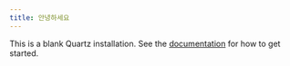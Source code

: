 ```yaml
---
title: 안녕하세요
---
```


This is a blank Quartz installation.
See the [documentation](https://quartz.jzhao.xyz) for how to get started.
